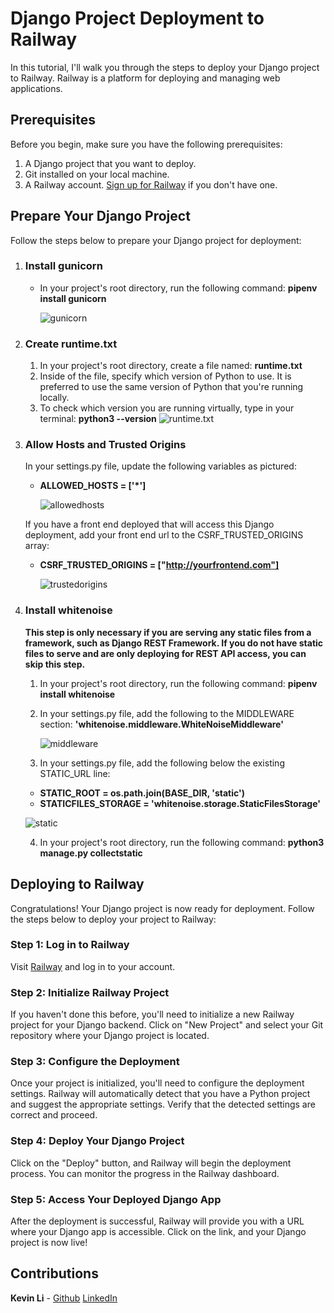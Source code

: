 # Django Project Deployment to Railway

In this tutorial, I'll walk you through the steps to deploy your Django project to Railway. Railway is a platform for deploying and managing web applications.

## Prerequisites

Before you begin, make sure you have the following prerequisites:

1. A Django project that you want to deploy.
2. Git installed on your local machine.
3. A Railway account. [Sign up for Railway](https://railway.app/) if you don't have one.

## Prepare Your Django Project

Follow the steps below to prepare your Django project for deployment:

1. ### Install gunicorn

   - In your project's root directory, run the following command: **pipenv install gunicorn**

     ![gunicorn](https://github.com/kevinleet/django-deploy-tutorial/blob/main/images/gunicorn.png?raw=true)

2. ### Create runtime.txt

   1. In your project's root directory, create a file named: **runtime.txt**
   2. Inside of the file, specify which version of Python to use. It is preferred to use the same version of Python that you're running locally.
   3. To check which version you are running virtually, type in your terminal: **python3 --version**
      ![runtime.txt](https://github.com/kevinleet/django-deploy-tutorial/blob/main/images/runtime.png?raw=true)

3. ### Allow Hosts and Trusted Origins

   In your settings.py file, update the following variables as pictured:

   - **ALLOWED_HOSTS = ['*']**

     ![allowedhosts](https://github.com/kevinleet/django-deploy-tutorial/blob/main/images/allowedhosts.png?raw=true)

   If you have a front end deployed that will access this Django deployment, add your front end url to the CSRF_TRUSTED_ORIGINS array:

   - **CSRF_TRUSTED_ORIGINS = ["http://yourfrontend.com"]**

     ![trustedorigins](https://github.com/kevinleet/django-deploy-tutorial/blob/main/images/trustedorigins.png?raw=true)

4. ### Install whitenoise

   **This step is only necessary if you are serving any static files from a framework, such as Django REST Framework. If you do not have static files to serve and are only deploying for REST API access, you can skip this step.**

   1. In your project's root directory, run the following command: **pipenv install whitenoise**
   2. In your settings.py file, add the following to the MIDDLEWARE section: **'whitenoise.middleware.WhiteNoiseMiddleware'**

      ![middleware](https://github.com/kevinleet/django-deploy-tutorial/blob/main/images/middleware.png?raw=true)

   3. In your settings.py file, add the following below the existing STATIC_URL line:

   - **STATIC_ROOT = os.path.join(BASE_DIR, 'static')**
   - **STATICFILES_STORAGE = 'whitenoise.storage.StaticFilesStorage'**

   ![static](https://github.com/kevinleet/django-deploy-tutorial/blob/main/images/static.png?raw=true)

   4. In your project's root directory, run the following command: **python3 manage.py collectstatic**

## Deploying to Railway

Congratulations! Your Django project is now ready for deployment. Follow the steps below to deploy your project to Railway:

### Step 1: Log in to Railway

Visit [Railway](https://railway.app/) and log in to your account.

### Step 2: Initialize Railway Project

If you haven't done this before, you'll need to initialize a new Railway project for your Django backend. Click on "New Project" and select your Git repository where your Django project is located.

### Step 3: Configure the Deployment

Once your project is initialized, you'll need to configure the deployment settings. Railway will automatically detect that you have a Python project and suggest the appropriate settings. Verify that the detected settings are correct and proceed.

### Step 4: Deploy Your Django Project

Click on the "Deploy" button, and Railway will begin the deployment process. You can monitor the progress in the Railway dashboard.

### Step 5: Access Your Deployed Django App

After the deployment is successful, Railway will provide you with a URL where your Django app is accessible. Click on the link, and your Django project is now live!

## Contributions

**Kevin Li** -
[Github](https://github.com/kevinleet)
[LinkedIn](https://www.linkedin.com/in/kevinli617/)
